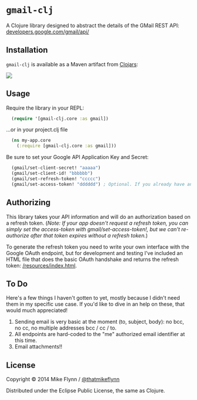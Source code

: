 # `gmail-clj`

A Clojure library designed to abstract the details of the GMail REST API: [developers.google.com/gmail/api/](https://developers.google.com/gmail/api/)

## Installation

`gmail-clj` is available as a Maven artifact from [Clojars](https://clojars.org/gmail-clj):

![](https://clojars.org/gmail-clj/latest-version.svg)

## Usage

Require the library in your REPL:

```clojure
  (require '[gmail-clj.core :as gmail])
```

...or in your project.clj file

```clojure
  (ns my-app.core
    (:require [gmail-clj.core :as gmail]))
```

Be sure to set your Google API Application Key and Secret:

```clojure
  (gmail/set-client-secret! "aaaaa")
  (gmail/set-client-id! "bbbbbb")
  (gmail/set-refresh-token! "ccccc")
  (gmail/set-access-token! "dddddd") ; Optional. If you already have an access token.
```

## Authorizing

This library takes your API information and will do an authorization based on a refresh token. (*Note: If your app doesn't request a refresh token, you can simply set the access-token with gmail/set-access-token!, but we can't re-authorize after that token expires without a refresh token.*)

To generate the refresh token you need to write your own interface with the Google OAuth endpoint, but for development and testing I've included an HTML file that does the basic OAuth handshake and returns the refresh token: [/resources/index.html](https://github.com/mikeflynn/gmail-clj/blob/master/resources/index.html).

## To Do

Here's a few things I haven't gotten to yet, mostly because I didn't need them in my specific use case. If you'd like to dive in an help on these, that would much appreciated!

1. Sending email is very basic at the moment (to, subject, body): no bcc, no cc, no multiple addresses bcc / cc / to.
2. All endpoints are hard-coded to the "me" authorized email identifier at this time.
3. Email attachments!!

## License

Copyright © 2014 Mike Flynn / [@thatmikeflynn](http://twitter.com/thatmikeflynn)

Distributed under the Eclipse Public License, the same as Clojure.
